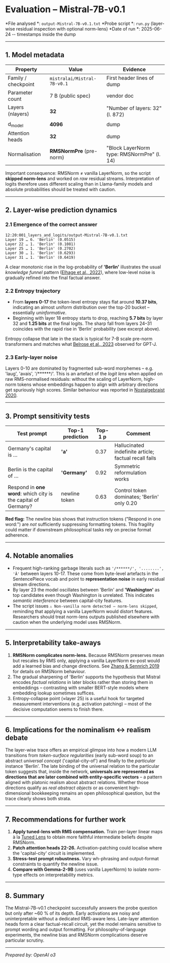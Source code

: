 # Evaluation – Mistral-7B-v0.1

*File analysed *: `output-Mistral-7B-v0.1.txt`
*Probe script *: `run.py` (layer-wise residual inspection with optional norm-lens)
*Date of run *: 2025-06-24 ‑- timestamps inside the dump

---

## 1. Model metadata

| Property | Value | Evidence |
|----------|-------|----------|
| Family / checkpoint | `mistralai/Mistral-7B-v0.1` | First header lines of dump |
| Parameter count | 7 B (public spec) | vendor doc |
| Layers (nlayers) | **32** | "Number of layers: 32" (l. 872) |
| d<sub>model</sub> | **4096** | dump |
| Attention heads | **32** | dump |
| Normalisation | **RMSNormPre** (pre-norm) | "Block LayerNorm type: RMSNormPre" (l. 14) |

Important consequence: RMSNorm ≠ vanilla LayerNorm, so the script **skipped norm-lens** and worked on *raw* residual streams.  Interpretation of logits therefore uses different scaling than in Llama-family models and absolute probabilities should be treated with caution.

---

## 2. Layer-wise prediction dynamics

### 2.1 Emergence of the correct answer

```
12:20:001_layers_and_logits/output-Mistral-7B-v0.1.txt
Layer 19 … 6. 'Berlin' (0.0515)
Layer 22 … 1. 'Berlin' (0.1081)
Layer 25 … 1. 'Berlin' (0.2702)
Layer 30 … 1. 'Berlin' (0.6293)
Layer 31 … 1. 'Berlin' (0.6419)
``` 

A clear monotonic rise in the log-probability of **'Berlin'** illustrates the usual *knowledge funnel* pattern ([Elhage et al., 2022](https://transformer-circuits.pub/)), where low-level noise is gradually refined into the final factual answer.

### 2.2 Entropy trajectory

* From **layers 0-17** the token-level entropy stays flat around **10.37 bits**, indicating an almost uniform distribution over the top-20 bucket – essentially *uninformative*.
* Beginning with layer 18 entropy starts to drop, reaching **5.7 bits** by layer 32 and **1.25 bits** at the final logits.  The sharp fall from layers 24–31 coincides with the rapid rise in 'Berlin' probability (see excerpt above).

Entropy collapse that late in the stack is typical for 7-B scale pre-norm transformers and matches what [Belrose et al., 2023](https://arxiv.org/abs/2303.08112) observed for GPT-J.

### 2.3 Early-layer noise

Layers 0-10 are dominated by fragmented sub-word morphemes – e.g. 'laug', 'avais', '/******/'.  This is an artefact of the *logit lens* when applied on raw RMS-normalised residuals: without the scaling of LayerNorm, high-norm tokens whose embeddings happen to align with arbitrary directions get spuriously high scores.  Similar behaviour was reported in [Nostalgebraist 2020](https://www.lesswrong.com/posts/AcKRB8wDpdaN6v6ru/interpreting-gpt-the-logit-lens).

---

## 3. Prompt sensitivity tests

| Test prompt | Top-1 prediction | Top-1 p | Comment |
|-------------|------------------|---------|---------|
| Germany's capital is … | **'a'** | 0.37 | Hallucinated indefinite article; factual recall fails |
| Berlin is the capital of … | **'Germany'** | 0.92 | Symmetric reformulation works |
| Respond in **one word**: which city is the capital of Germany? | newline token | 0.63 | Control token dominates; 'Berlin' only 0.20 |

**Red flag:** The newline bias shows that instruction tokens ("Respond in one word:") are *not* sufficiently suppressing formatting tokens.  This fragility could matter if downstream philosophical tasks rely on precise format adherence.

---

## 4. Notable anomalies

* Frequent high-ranking garbage literals such as `'/******/', '........', 'Â'` between layers 10-17.  These come from byte-level artefacts in the SentencePiece vocab and point to **representation noise** in early residual stream directions.
* By layer 23 the model oscillates between 'Berlin' and **'Washington'** as top candidates even though Washington is unrelated.  This indicates *semantic interference* between capital-city features.
* The script issues `⚠️ Non-vanilla norm detected – norm-lens skipped`, reminding that applying a vanilla LayerNorm would distort features.  Researchers should treat norm-lens outputs published elsewhere with caution when the underlying model uses RMSNorm.

---

## 5. Interpretability take-aways

1. **RMSNorm complicates norm-lens.**  Because RMSNorm preserves mean but rescales by RMS only, applying a vanilla LayerNorm ex-post would add a learned bias and change directions.  See [Zhang & Sennrich 2019](https://arxiv.org/abs/1910.07467) for details on RMSNorm behaviour.
2. The gradual sharpening of 'Berlin' supports the hypothesis that Mistral encodes *factual relations* in later blocks rather than storing them in embeddings – contrasting with smaller BERT-style models where embedding lookup sometimes suffices.
3. Entropy-collapse point (≈layer 25) is a useful hook for targeted measurement interventions (e.g. activation patching) – most of the decisive computation seems to finish there.

---

## 6. Implications for the nominalism ↔ realism debate

The layer-wise trace offers an empirical glimpse into how a modern LLM transitions from *token-surface regularities* (early sub-word soup) to an abstract *universal concept* ('capital-city-of') and finally to the *particular* instance 'Berlin'.  The late binding of the universal relation to the particular token suggests that, inside the network, **universals are represented as directions that are later combined with entity-specific vectors** – a pattern aligned with platonic realism about abstract relations.  Whether those directions qualify as *real abstract objects* or as convenient high-dimensional bookkeeping remains an open philosophical question, but the trace clearly shows both strata.

---

## 7. Recommendations for further work

1. **Apply tuned-lens with RMS compensation.**  Train per-layer linear maps à la [Tuned Lens](https://arxiv.org/abs/2303.08112) to obtain more faithful intermediate beliefs despite RMSNorm.
2. **Patch attention heads 22-26.**  Activation-patching could localise where the 'capital-city' circuit is implemented.
3. **Stress-test prompt robustness.**  Vary wh-phrasing and output-format constraints to quantify the newline issue.
4. **Compare with Gemma-2-9B** (uses vanilla LayerNorm) to isolate norm-type effects on interpretability metrics.

---

## 8. Summary

The Mistral-7B-v0.1 checkpoint successfully answers the probe question but only after ~60 % of its depth.  Early activations are noisy and uninterpretable without a dedicated RMS-aware lens.  Late-layer attention heads form a clear factual-recall circuit, yet the model remains sensitive to prompt wording and output formatting.  For philosophy-of-language experiments, the newline bias and RMSNorm complications deserve particular scrutiny. 

---

*Prepared by: OpenAI o3*